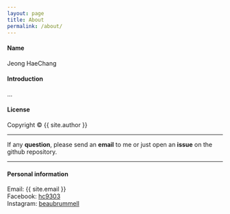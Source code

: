 ```yaml
---
layout: page
title: About
permalink: /about/
---
```


#### Name

Jeong HaeChang

#### Introduction

...


#### License

Copyright&nbsp;&copy;&nbsp;{{ site.author }}

- - -

If any <b>question</b>, please send an <b>email</b> to me or just open an <b>issue</b> on the github repository. 

- - -

#### Personal information

Email: {{ site.email }}<br>
Facebook: [hc9303](https://facebook.com/hc9303)<br>
Instagram: [beaubrummell](https://instagram.com/beaubrummell)